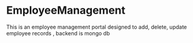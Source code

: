 # EmployeeManagement
This is an employee management portal designed to add, delete, update employee records , backend is mongo db
